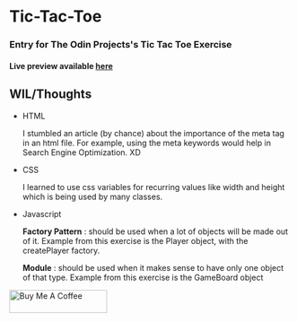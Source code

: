 <h1>Tic-Tac-Toe</h1>
<h3>Entry for The Odin Projects's Tic Tac Toe Exercise</h3>
<h4>Live preview available <a href="https://fatrixienicolieopetina.github.io/tictactoe/">here</a></h4>

<h2>WIL/Thoughts</h2>
<div>
    <ul>
        <li>
            HTML
            <p>
                I stumbled an article (by chance) about the importance of the meta tag in an html file.
                For example, using the meta keywords would help in Search Engine Optimization. XD
            </p>
        </li>
        <li>
            CSS
            <p>
                I learned to use css variables for recurring values like width and height which is being used by many classes.
            </p>
        </li>
        <li>
            Javascript
            <p>
                <strong>Factory Pattern</strong> : should be used when a lot of objects will be made out of it. Example from this exercise is the Player object, with the createPlayer factory.
            </p>
            <p>
                <strong>Module</strong> : should be used when it makes sense to have only one object of that type. Example from this exercise is the GameBoard object
            </p>
        </li>
    </ul>
</div>
<a href="https://www.buymeacoffee.com/patthe99" target="_blank">
    <img src="https://cdn.buymeacoffee.com/buttons/default-orange.png" alt="Buy Me A Coffee" height="41" width="174">
</a>
